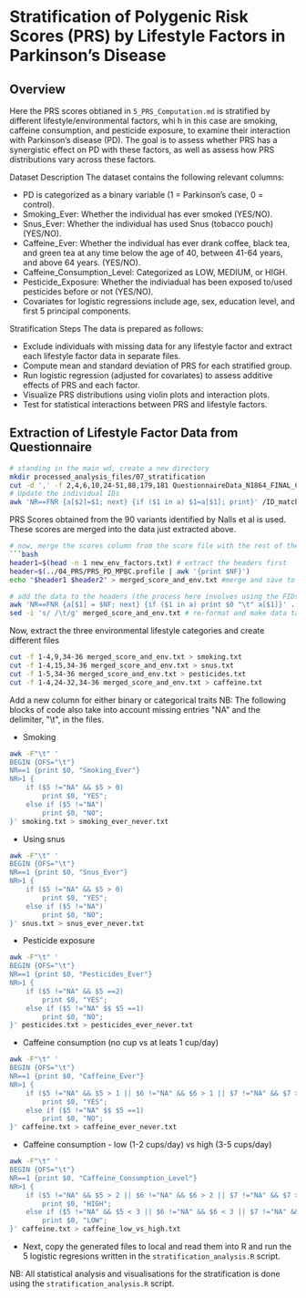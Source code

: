 # Stratification of Polygenic Risk Scores (PRS) by Lifestyle Factors in Parkinson’s Disease
## Overview

Here the PRS scores obtianed in ```5_PRS_Computation.md``` is stratified by different lifestyle/environmental factors, whi h in this case are smoking, caffeine consumption, and pesticide exposure, to examine their interaction with Parkinson’s disease (PD). The goal is to assess whether PRS has a synergistic effect on PD with these factors, as well as assess how PRS distributions vary across these factors.

Dataset Description
The dataset contains the following relevant columns:
- PD is categorized as a binary variable (1 = Parkinson’s case, 0 = control).
- Smoking_Ever: Whether the individual has ever smoked (YES/NO).
- Snus_Ever: Whether the individual has used Snus (tobacco pouch) (YES/NO).
- Caffeine_Ever: Whether the individual has ever drank coffee, black tea, and green tea at any time below the age of 40, between 41-64 years, and above 64 years. (YES/NO).
- Caffeine_Consumption_Level: Categorized as LOW, MEDIUM, or HIGH.
- Pesticide_Exposure: Whether the indiviadual has been exposed to/used pesticides before or not (YES/NO).
- Covariates for logistic regressions include age, sex, education level, and first 5 principal components.

Stratification Steps
The data is prepared as follows: 
- Exclude individuals with missing data for any lifestyle factor and extract each lifestyle factor data in separate files.
- Compute mean and standard deviation of PRS for each stratified group.
- Run logistic regression (adjusted for covariates) to assess additive effects of PRS and each factor.
- Visualize PRS distributions using violin plots and interaction plots.
- Test for statistical interactions between PRS and lifestyle factors.

## Extraction of Lifestyle Factor Data from Questionnaire
```bash
# standing in the main wd, create a new directory
mkdir processed_analysis_files/07_stratification
cut -d ',' -f 2,4,6,10,24-51,88,179,181 QuestionnaireData_N1864_FINAL_CLEANED_210621_nomed.csv | sed 's/,/\t/g' > processed_analysis_files/07_stratification/env_factors.txt
# Update the individual IDs
awk 'NR==FNR {a[$2]=$1; next} {if ($1 in a) $1=a[$1]; print}' /ID_match_unix.txt processed_analysis_files/07_stratification/env_factors.txt > processed_analysis_files/07_stratification/new_env_factors.txt
```
PRS Scores obtained from the 90 variants identified by Nalls et al is used. These scores are merged into the data just extracted above.  
```bash
# now, merge the scores column from the score file with the rest of the environment data just created above
```bash
header1=$(head -n 1 new_env_factors.txt) # extract the headers first
header=$(../04_PRS/PRS_PD_MPBC.profile | awk '{print $NF}')
echo "$header1 $header2" > merged_score_and_env.txt #merge and save to a new file

# add the data to the headers (the process here involves using the FIDs to match the scores to the right individuals)
awk 'NR==FNR {a[$1] = $NF; next} {if ($1 in a) print $0 "\t" a[$1]}' ../04_PRS/PRS_PD_MPBC.profile new_env_factors.txt >> merged_score_and_env.txt
sed -i 's/ /\t/g' merged_score_and_env.txt # re-format and make data tab-deliminated
```
Now, extract the three environmental lifestyle categories and create different files
```bash
cut -f 1-4,9,34-36 merged_score_and_env.txt > smoking.txt
cut -f 1-4,15,34-36 merged_score_and_env.txt > snus.txt
cut -f 1-5,34-36 merged_score_and_env.txt > pesticides.txt
cut -f 1-4,24-32,34-36 merged_score_and_env.txt > caffeine.txt 
```
Add a new column for either binary or categorical traits
NB: The following blocks of code also take into account missing entries "NA" and the delimiter, "\t", in the files. 

- Smoking
```bash
awk -F"\t" '
BEGIN {OFS="\t"}
NR==1 {print $0, "Smoking_Ever"}
NR>1 {
    if ($5 !="NA" && $5 > 0)
        print $0, "YES";
    else if ($5 !="NA")
        print $0, "NO";
}' smoking.txt > smoking_ever_never.txt
```
- Using snus
```bash
awk -F"\t" '
BEGIN {OFS="\t"}
NR==1 {print $0, "Snus_Ever"}
NR>1 {
    if ($5 !="NA" && $5 > 0)
        print $0, "YES";
    else if ($5 !="NA")
        print $0, "NO";
}' snus.txt > snus_ever_never.txt
```
- Pesticide exposure
```bash
awk -F"\t" '
BEGIN {OFS="\t"}
NR==1 {print $0, "Pesticides_Ever"}
NR>1 {
    if ($5 !="NA" && $5 ==2)
        print $0, "YES";
    else if ($5 !="NA" $$ $5 ==1)
        print $0, "NO";
}' pesticides.txt > pesticides_ever_never.txt
```
- Caffeine consumption (no cup vs at leats 1 cup/day)
```bash
awk -F"\t" '
BEGIN {OFS="\t"}
NR==1 {print $0, "Caffeine_Ever"}
NR>1 {
    if ($5 !="NA" && $5 > 1 || $6 !="NA" && $6 > 1 || $7 !="NA" && $7 > 1 || $8 !="NA" && $8 > 1 || $9 !="NA" && $9 > 1 || $10 !="NA" && $10 > 1 || $11 !="NA" && $11 > 1 || $12 !="NA" && $12 > 1 || $13 !="NA" && $13 > 1)
        print $0, "YES";
    else if ($5 !="NA" $$ $5 ==1)
        print $0, "NO";
}' caffeine.txt > caffeine_ever_never.txt
```
- Caffeine consumption - low (1-2 cups/day) vs high (3-5 cups/day)
```bash
awk -F"\t" '
BEGIN {OFS="\t"}
NR==1 {print $0, "Caffeine_Consumption_Level"}
NR>1 {
    if ($5 !="NA" && $5 > 2 || $6 !="NA" && $6 > 2 || $7 !="NA" && $7 > 2 || $8 !="NA" && $8 > 2 || $9 !="NA" && $9 > 2 || $10 !="NA" && $10 > 2 || $11 !="NA" && $11 > 2 || $12 != "NA" && $12 > 2 || $13 !="NA" && $13 > 2)
        print $0, "HIGH";
    else if ($5 !="NA" && $5 < 3 || $6 !="NA" && $6 < 3 || $7 !="NA" && $7 < 3 || $8 !="NA" && $8 < 3 || $9 !="NA" && $9 < 3 || $10 !="NA" && $10 < 3 || $11 !="NA" && $11 < 3 || $12 !="NA" && $12 < 3 || $13 !="NA" && $13 < 3)
        print $0, "LOW";
}' caffeine.txt > caffeine_low_vs_high.txt
```
- Next, copy the generated files to local and read them into R and run the 5 logistic regresions written in the ```stratification_analysis.R``` script.

NB: All statistical analysis and visualisations for the stratification is done using the ```stratification_analysis.R``` script. 
